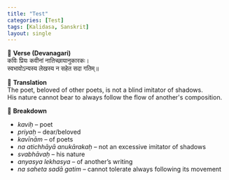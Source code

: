 ```yaml
---
title: "Test"
categories: [Test]
tags: [Kalidasa, Sanskrit]
layout: single
---
```


🪷 **Verse (Devanagari)**  
कविः प्रियः कवीनां नातिच्छायानुकारकः।  
स्वभावोऽन्यस्य लेखस्य न सहेत सदा गतिम्॥

🧠 **Translation**  
The poet, beloved of other poets, is not a blind imitator of shadows.  
His nature cannot bear to always follow the flow of another's composition.

🧩 **Breakdown**  
- *kaviḥ* – poet  
- *priyaḥ* – dear/beloved  
- *kavīnām* – of poets  
- *na atichhāyā anukārakaḥ* – not an excessive imitator of shadows  
- *svabhāvaḥ* – his nature  
- *anyasya lekhasya* – of another’s writing  
- *na saheta sadā gatim* – cannot tolerate always following its movement
